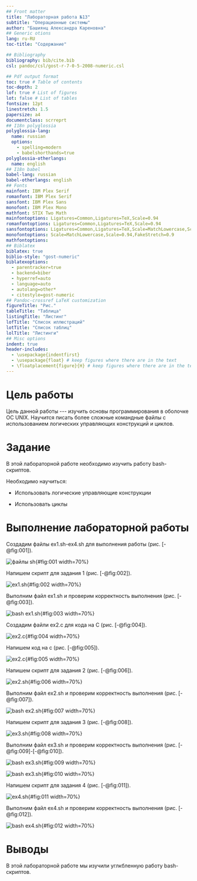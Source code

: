 ```yaml
---
## Front matter
title: "Лабораторная работа №13"
subtitle: "Операционные системы"
author: "Башиянц Александра Кареновна"
## Generic otions
lang: ru-RU
toc-title: "Содержание"

## Bibliography
bibliography: bib/cite.bib
csl: pandoc/csl/gost-r-7-0-5-2008-numeric.csl

## Pdf output format
toc: true # Table of contents
toc-depth: 2
lof: true # List of figures
lot: false # List of tables
fontsize: 12pt
linestretch: 1.5
papersize: a4
documentclass: scrreprt
## I18n polyglossia
polyglossia-lang:
  name: russian
  options:
	- spelling=modern
	- babelshorthands=true
polyglossia-otherlangs:
  name: english
## I18n babel
babel-lang: russian
babel-otherlangs: english
## Fonts
mainfont: IBM Plex Serif
romanfont: IBM Plex Serif
sansfont: IBM Plex Sans
monofont: IBM Plex Mono
mathfont: STIX Two Math
mainfontoptions: Ligatures=Common,Ligatures=TeX,Scale=0.94
romanfontoptions: Ligatures=Common,Ligatures=TeX,Scale=0.94
sansfontoptions: Ligatures=Common,Ligatures=TeX,Scale=MatchLowercase,Scale=0.94
monofontoptions: Scale=MatchLowercase,Scale=0.94,FakeStretch=0.9
mathfontoptions:
## Biblatex
biblatex: true
biblio-style: "gost-numeric"
biblatexoptions:
  - parentracker=true
  - backend=biber
  - hyperref=auto
  - language=auto
  - autolang=other*
  - citestyle=gost-numeric
## Pandoc-crossref LaTeX customization
figureTitle: "Рис."
tableTitle: "Таблица"
listingTitle: "Листинг"
lofTitle: "Список иллюстраций"
lotTitle: "Список таблиц"
lolTitle: "Листинги"
## Misc options
indent: true
header-includes:
  - \usepackage{indentfirst}
  - \usepackage{float} # keep figures where there are in the text
  - \floatplacement{figure}{H} # keep figures where there are in the text
---
```


# Цель работы

Цель данной работы --- изучить основы программирования в оболочке ОС UNIX. Научится писать более сложные командные файлы с использованием логических управляющих конструкций и циклов.


# Задание

В этой лабораторной работе необходимо изучить работу bash-скриптов.

Необходимо научиться:

* Использовать логические управляющие конструкции

* Использовать циклы

# Выполнение лабораторной работы

Создадим файлы ex1.sh-ex4.sh для выполнения работы (рис. [-@fig:001]).

![файлы sh](image/1.png){#fig:001 width=70%}

Напишем скрипт для задания 1 (рис. [-@fig:002]).

![ex1.sh](image/2.png){#fig:002 width=70%}

Выполним файл ex1.sh и проверим корректность выполнения (рис. [-@fig:003]).

![bash ex1.sh](image/3.png){#fig:003 width=70%}

Создадим файли ex2.c для кода на С (рис. [-@fig:004]).

![ex2.с](image/4.png){#fig:004 width=70%}

Напишем код на с (рис. [-@fig:005]).

![ex2.с](image/5.png){#fig:005 width=70%}

Напишем скрипт для задания 2 (рис. [-@fig:006]).

![ex2.sh](image/6.png){#fig:006 width=70%}

Выполним файл ex2.sh и проверим корректность выполнения (рис. [-@fig:007]).

![bash ex2.sh](image/7.png){#fig:007 width=70%}

Напишем скрипт для задания 3 (рис. [-@fig:008]).

![ex3.sh](image/8.png){#fig:008 width=70%}

Выполним файл ex3.sh и проверим корректность выполнения (рис. [-@fig:009]-[-@fig:010]).

![bash ex3.sh](image/9.png){#fig:009 width=70%}

![bash ex3.sh](image/10.png){#fig:010 width=70%}

Напишем скрипт для задания 4 (рис. [-@fig:011]).

![ex4.sh](image/11.png){#fig:011 width=70%}

Выполним файл ex4.sh и проверим корректность выполнения (рис. [-@fig:012]).

![bash ex4.sh](image/12.png){#fig:012 width=70%}


# Выводы

В этой лабораторной работе мы изучили углкбленную работу bash-скриптов.
